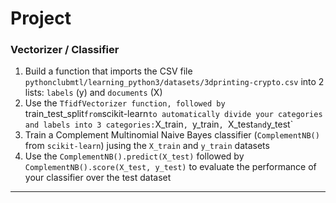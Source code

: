 <!-- $theme: default -->
<!-- footer: #pythonclub - project 01/04/2019 -->
<!-- $size: 16:9 -->


# Project

### Vectorizer / Classifier

1. Build a function that imports the CSV file `pythonclubmtl/learning_python3/datasets/3dprinting-crypto.csv` into 2 lists: `labels` (y) and `documents` (X)
2. Use the `TfidfVectorizer function, followed by `train_test_split` from `scikit-learn` to automatically divide your categories and labels into 3 categories: `X_train`, `y_train`, `X_test` and `y_test` 
3. Train a Complement Multinomial Naive Bayes classifier (`ComplementNB()` from `scikit-learn`) jusing the `X_train` and `y_train` datasets
4. Use the `ComplementNB().predict(X_test)` followed by `ComplementNB().score(X_test, y_test)` to evaluate the performance of your classifier over the test dataset

<!-- *footer: -->

---
